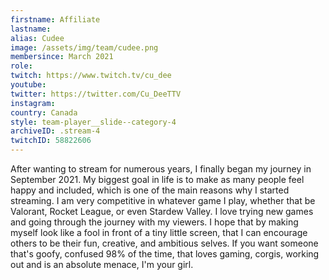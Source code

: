 ```yaml
---
firstname: Affiliate
lastname:
alias: Cudee
image: /assets/img/team/cudee.png
membersince: March 2021
role: 
twitch: https://www.twitch.tv/cu_dee
youtube:
twitter: https://twitter.com/Cu_DeeTTV
instagram:
country: Canada
style: team-player__slide--category-4
archiveID: .stream-4
twitchID: 58822606 
---
```

After wanting to stream for numerous years, I finally began my journey in September 2021. My biggest goal in life is to make as many people feel happy and included, which is one of the main reasons why I started streaming. I am very competitive in whatever game I play, whether that be Valorant, Rocket League, or even Stardew Valley. I love trying new games and going through the journey with my viewers. I hope that by making myself look like a fool in front of a tiny little screen, that I can encourage others to be their fun, creative, and ambitious selves. If you want someone that's goofy, confused 98% of the time, that loves gaming, corgis, working out and is an absolute menace, I'm your girl.